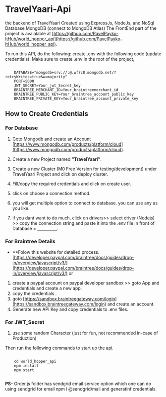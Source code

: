 # TravelYaari-Api
the backend of TravelYaari Created using ExpressJs, NodeJs, and NoSql Database MongoDB (connect to MongoDB Atlas) 
The FrontEnd part of the project is avaialable at [https://github.com/PavelPayko-ItHub/world_hopper_api](https://github.com/PavelPayko-ItHub/world_hopper_api).

To run this API, do the following:
create .env with the following code (update credentials). Make sure to create .env in the root of the project,

<code>
    DATABASE="mongodb+srv://<username>:<password>@<clustername>.wf7c8.mongodb.net/<database name>?retryWrites=true&w=majority"
    PORT=5000
    JWT_SECRET=Your_jwt_Secret_key
    BRAINTREE_MERCHANT_ID=Your_braintreemerchant_id
    BRAINTREE_PUBLIC_KEY=Your_braintree_account_public_key
    BRAINTREE_PRIVATE_KEY=Your_braintree_account_private_key
</code>

## How to Create Credentials 

### For Database

1. Goto Mongodb and create an Account [https://www.mongodb.com/products/platform/cloud](https://www.mongodb.com/products/platform/cloud).

2. Create a new Project named **"TravelYaari"**.
3. Create a new Cluster (M0 Free Version for testing/development) under TravelYaari Project and click on deploy cluster.
4. Fill/copy the required credentials and click on create user.
5. click on choose a connection method.
6. you will get multiple option to connect to database. you can use any as you like.
7. if you dant want to do much, click on drivers>> select driver (Nodejs) >> copy the connection string and paste it into the .env file in front of Database = __________.

### For Braintree Details

* **Folow this website for detailed process.[https://developer.paypal.com/braintree/docs/guides/drop-in/overview/javascript/v3/](https://developer.paypal.com/braintree/docs/guides/drop-in/overview/javascript/v3/) or 
1. create a paypal account on paypal developer sandbox >> goto App and credentials and create a new app.
2. copy the credentials .
3. goto [https://sandbox.braintreegateway.com/login](https://sandbox.braintreegateway.com/login) and create an account.
4. Generate new API Key and copy credentials to .env files.


### For JWT_Secret

1. use some random Character (just for fun, not recommended in-case of Production)

Then run the following commands to start up the api.

<code>
    cd world_hopper_api
    npm install
    npm start

</code>

**PS-** Order.js folder has sendgrid email service option which one can do using  sendgrid for email npm i @sendgrid/mail and generatinf credentials.